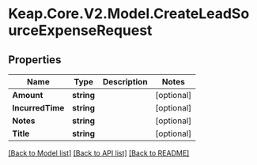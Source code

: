 # Keap.Core.V2.Model.CreateLeadSourceExpenseRequest

## Properties

Name | Type | Description | Notes
------------ | ------------- | ------------- | -------------
**Amount** | **string** |  | [optional] 
**IncurredTime** | **string** |  | [optional] 
**Notes** | **string** |  | [optional] 
**Title** | **string** |  | [optional] 

[[Back to Model list]](../README.md#documentation-for-models) [[Back to API list]](../README.md#documentation-for-api-endpoints) [[Back to README]](../README.md)

